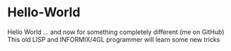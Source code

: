 # Hello-World
Hello World ... and now for something completely different (me on GitHub)
This old LISP and INFORMIX/4GL programmer will learn some new tricks
